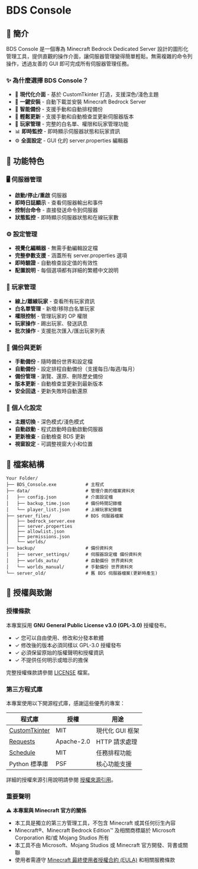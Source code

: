 # BDS Console

## 📖 簡介

BDS Console 是一個專為 Minecraft Bedrock Dedicated Server 設計的圖形化管理工具，提供直觀的操作介面，讓伺服器管理變得簡單輕鬆。無需複雜的命令列操作，透過友善的 GUI 即可完成所有伺服器管理任務。

### ✨ 為什麼選擇 BDS Console？

- 🎨 **現代化介面** - 基於 CustomTkinter 打造，支援深色/淺色主題
- 🚀 **一鍵安裝** - 自動下載並安裝 Minecraft Bedrock Server
- 💾 **智能備份** - 支援手動和自動排程備份
- 🔄 **輕鬆更新** - 支援手動和自動檢查並更新伺服器版本
- 👥 **玩家管理** - 完整的白名單、權限和玩家管理功能
- 📊 **即時監控** - 即時顯示伺服器狀態和玩家資訊
- ⚙️ **全面設定** - GUI 化的 server.properties 編輯器

## 🎯 功能特色

### 🖥️ 伺服器管理
- **啟動/停止/重啟** 伺服器
- **即時日誌顯示** - 查看伺服器輸出和事件
- **控制台命令** - 直接發送命令到伺服器
- **狀態監控** - 即時顯示伺服器狀態和在線玩家數

### ⚙️ 設定管理
- **視覺化編輯器** - 無需手動編輯設定檔
- **完整參數支援** - 涵蓋所有 server.properties 選項
- **即時驗證** - 自動檢查設定值的有效性
- **配置說明** - 每個選項都有詳細的繁體中文說明

### 👥 玩家管理
- **線上/離線玩家** - 查看所有玩家資訊
- **白名單管理** - 新增/移除白名單玩家
- **權限控制** - 管理玩家的 OP 權限
- **玩家操作** - 踢出玩家、發送訊息
- **批次操作** - 支援批次匯入/匯出玩家列表

### 💾 備份與更新
- **手動備份** - 隨時備份世界和設定檔
- **自動備份** - 設定排程自動備份（支援每日/每週/每月）
- **備份管理** - 瀏覽、還原、刪除歷史備份
- **版本更新** - 自動檢查並更新到最新版本
- **安全回退** - 更新失敗時自動還原

### 🎨 個人化設定
- **主題切換** - 深色模式/淺色模式
- **自動啟動** - 程式啟動時自動啟動伺服器
- **更新檢查** - 自動檢查 BDS 更新
- **視窗設定** - 可調整視窗大小和位置

## 📁 檔案結構

```
Your Folder/
├── BDS_Console.exe           # 主程式
├── data/                     # 管理介面的檔案資料夾
│   ├── config.json           # 介面設定檔
│   ├── backup_time.json      # 備份時間記錄檔
│   └── player_list.json      # 上線玩家紀錄檔
├── server_files/             # BDS 伺服器檔案
│   ├── bedrock_server.exe
│   ├── server.properties
│   ├── allowlist.json
│   ├── permissions.json
│   └── worlds/               
├── backup/                   # 備份資料夾
│   ├── server_settings/      # 伺服器設定檔 備份資料夾
│   ├── worlds_auto/          # 自動備份 世界資料夾
│   └── worlds_manual/        # 手動備份 世界資料夾
└── server_old/               # 舊 BDS 伺服器檔案(更新時產生)
```

## 📝 授權與致謝

### 授權條款

本專案採用 **GNU General Public License v3.0 (GPL-3.0)** 授權發布。

- ✓ 您可以自由使用、修改和分發本軟體
- ✓ 修改後的版本必須同樣以 GPL-3.0 授權發布
- ✓ 必須保留原始的版權聲明和授權資訊
- ✓ 不提供任何明示或暗示的擔保

完整授權條款請參閱 [LICENSE](LICENSE) 檔案。

### 第三方程式庫

本專案使用以下開源程式庫，感謝這些優秀的專案：

| 程式庫 | 授權 | 用途 |
|--------|------|------|
| [CustomTkinter](https://github.com/TomSchimansky/CustomTkinter) | MIT | 現代化 GUI 框架 |
| [Requests](https://github.com/psf/requests) | Apache-2.0 | HTTP 請求處理 |
| [Schedule](https://github.com/dbader/schedule) | MIT | 任務排程功能 |
| Python 標準庫 | PSF | 核心功能支援 |

詳細的授權來源引用說明請參閱 [授權來源引用](授權來源引用.md)。

### 重要聲明

⚠️ **本專案與 Minecraft 官方的關係**

- 本工具是獨立的第三方管理工具，不包含 Minecraft 或其任何衍生內容
- Minecraft®、Minecraft Bedrock Edition™ 及相關商標屬於 Microsoft Corporation 和/或 Mojang Studios 所有
- 本工具不由 Microsoft、Mojang Studios 或 Minecraft 官方開發、背書或關聯
- 使用者需遵守 [Minecraft 最終使用者授權合約 (EULA)](https://www.minecraft.net/eula) 和相關服務條款
  
